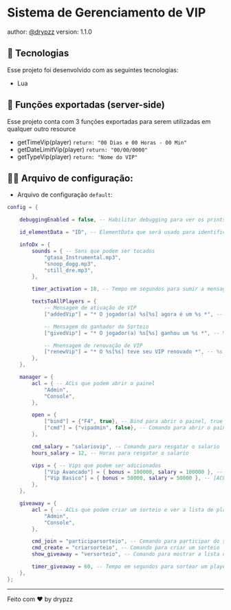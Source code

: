 # Sistema de Gerenciamento de VIP

author: [@drypzz](https://github.com/drypzz)
version: 1.1.0


## 🚀 Tecnologias

Esse projeto foi desenvolvido com as seguintes tecnologias:

- Lua

## 🔨 Funções exportadas (server-side)

Esse projeto conta com 3 funções exportadas para serem utilizadas em qualquer outro resource

- getTimeVip(player)
    `return: "00 Dias e 00 Horas - 00 Min"`
- getDateLimitVip(player)
    `return: "00/00/0000"`
- getTypeVip(player)
    `return: "Nome do VIP"`

## 🗿🍷 Arquivo de configuração:

- Arquivo de configuração `default`:
```lua
config = {

    debuggingEnabled = false, -- Habilitar debugging para ver os prints no console (Recomendado desativar em produção)

    id_elementData = "ID", -- ElementData que será usado para identificar o player

    infoDx = {
        sounds = { -- Sons que podem ser tocados
            "gtasa_Instrumental.mp3",
            "snoop_dogg.mp3",
            "still_dre.mp3",
        },

        timer_activation = 18, -- Tempo em segundos para sumir a mensagem e musica (Só pesquisar no google "segundos em minutos")

        textsToAllPlayers = {
            -- Mensagem de ativação de VIP
            ["addedVip"] = "* O jogador(a) %s[%s] agora é um %s *", -- %s = Nome do player, %s = ID do player, %s = Nome do VIP (Adicionado)

            -- Mensagem do ganhador do Sorteio
            ["givedVip"] = "* O jogador(a) %s[%s] ganhou um %s *", -- %s = Nome do player, %s = ID do player, %s = Nome do VIP (Sorteado)

            -- Mnensagem de renovação de VIP
            ["renewVip"] = "* O %s[%s] teve seu VIP renovado *", -- %s = Nome do player, %s = ID do player, %s = Nome do VIP (Renovado)
        },
    },

    manager = {
        acl = { -- ACLs que podem abrir o painel
            "Admin",
            "Console",
        },

        open = {
            ["bind"] = {"F4", true}, -- Bind para abrir o painel, true = Ativado
            ["cmd"] = {"vipadmin", false}, -- Comando para abrir o painel, false = Desativado
        },

        cmd_salary = "salariovip", -- Comando para resgatar o salario
        hours_salary = 12, -- Horas para resgatar o salario

        vips = { -- Vips que podem ser adicionados
            ["Vip Avancado"] = { bonus = 100000, salary = 100000 }, -- [ACL], bonus que ele ganha, salario que ele ganha
            ["Vip Basico"] = { bonus = 50000, salary = 50000 }, -- [ACL], bonus que ele ganha, salario que ele ganha
        },
    },

    giveaway = {
        acl = { -- ACLs que podem criar um sorteio e ver a lista de players
            "Admin",
            "Console",
        },

        cmd_join = "participarsorteio", -- Comando para participar do sorteio
        cmd_create = "criarsorteio", -- Comando para criar um sorteio
        show_giveaway = "versorteio", -- Comando para mostrar a lista de players no sorteio

        timer_giveaway = 60, -- Tempo em segundos para sortear um player (Só pesquisar no google "segundos em minutos")
    },
};
```


---

Feito com ♥ by drypzz